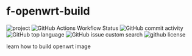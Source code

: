 # f-openwrt-build

![project](https://img.shields.io/badge/openwrt-f%20build-%237FFF00.svg?style=flat-square&labelColor=%2300BFFF) ![GitHub Actions Workflow Status](https://img.shields.io/github/actions/workflow/status/:user/:repo/:workflow) ![GitHub commit activity](https://img.shields.io/github/commit-activity/t/fenghshia/f-openwrt-build?style=flat-square&labelColor=%2300BFFF&color=%23D3CFD9) ![GitHub top language](https://img.shields.io/github/languages/top/fenghshia/f-openwrt-build?style=flat-square&labelColor=%23007B43&color=%23D3CFD9) ![GitHub issue custom search](https://img.shields.io/github/issues-search?query=repo%3Af-openwrt-build%2Fshields%20is%3Aissue%20is%3Aopen&style=flat-square&label=issues&labelColor=%23F00056&color=%23D3CFD9) ![github license](https://img.shields.io/github/license/fenghshia/f-openwrt-build?style=flat-square&labelColor=%23F08300&color=%23F00056)

learn how to build openwrt image
